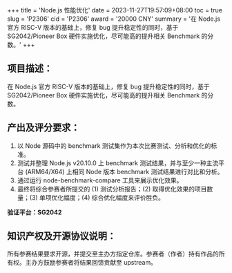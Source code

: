 +++
title = 'Node.js 性能优化'
date = 2023-11-27T19:57:09+08:00
toc = true
slug = 'P2306'
cid = 'P2306'
award = '20000 CNY'
summary = '在 Node.js 官方 RISC-V 版本的基础上，修复 bug 提升稳定性的同时，基于 SG2042/Pioneer Box 硬件实施优化，尽可能高的提升相关 Benchmark 的分数。'
+++

## 项目描述：

在 Node.js 官方 RISC-V 版本的基础上，修复 bug 提升稳定性的同时，基于 SG2042/Pioneer Box 硬件实施优化，尽可能高的提升相关 Benchmark 的分数。

## 产出及评分要求：

1. 以 Node 源码中的 benchmark 测试集作为本次比赛测试、分析和优化的标准。
2. 测试并整理 Node.js v20.10.0 上 benchmark 测试结果，并与至少一种主流平台 (ARM64/X64) 上相同 Node 版本 benchmark 测试结果进行对比和分析。
3. 通过运行 node-benchmark-compare 工具来展示优化效果。
4. 最终将综合参赛者所提交的 (1) 测试分析报告；(2) 取得优化效果的项目数量；(3) 单项优化幅度；(4) 综合优化幅度来评价胜负。

**验证平台：SG2042**

## 知识产权及开源协议说明：

所有参赛结果要求开源，并提交至主办方指定仓库。参赛者（作者）持有作品的所有权。主办方鼓励参赛者将结果回馈贡献至 upstream。
